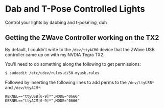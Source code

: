# Dab and T-Pose Controlled Lights

Control your lights by dabbing and t-pose'ing, duh

## Getting the ZWave Controller working on the TX2

By default, I couldn't write to the `/dev/ttyACM0` device that the ZWave USB controller came up on with my NVDIA Tegra TX2.

You'll need to do something along the following to get permissions:

```bash
$ sudoedit /etc/udev/rules.d/50-myusb.rules
```

Followed by inserting the following lines to add perms to the `/dev/ttyUSB*` and `/dev/ttyACM*`:

```
KERNEL=="ttyUSB[0-9]*",MODE="0666"
KERNEL=="ttyACM[0-9]*",MODE="0666"
```
